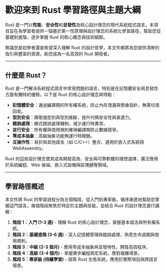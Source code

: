 # 歡迎來到 Rust 學習路徑與主題大綱

Rust 是一門以**性能**、**安全性**和**並發性**為核心設計理念的現代系統程式語言。本項目旨在為學習者提供一個基於第一性原理與設計理念的系統化學習路徑，幫助您從基礎到進階，逐步掌握 Rust 的核心概念與技術細節。

無論您是初學者還是希望深入理解 Rust 的設計哲學，本文件都將為您提供清晰的指引與豐富的資源，助您成為一名高效的 Rust 開發者。

---

## 什麼是 Rust？

Rust 是一門解決系統程式語言中常見問題的語言，特別是在記憶體安全與並發性方面有獨特的優勢。以下是 Rust 的核心設計理念與特點：

- **記憶體安全**：通過編譯期的所有權系統，防止內存洩漏與懸垂指針，無需垃圾回收。
- **型別安全**：靜態強型別與型別推斷，提升代碼安全性與表達力。
- **錯誤處理**：顯式錯誤處理機制，減少運行時異常。
- **並行安全**：所有權與借用規則確保編譯期防止數據競爭。
- **零成本抽象**：高級抽象功能無運行時開銷。
- **互操作性**：易於與其他語言（如 C/C++）整合，適用於嵌入式系統與 WebAssembly。

Rust 的這些設計理念使其成為開發高效、安全與可靠軟體的理想選擇，廣泛應用於系統編程、Web 後端、嵌入式設備與區塊鏈等領域。

---

## 學習路徑概述

本文件將 Rust 的學習過程分為五個階段，從入門到專家級，循序漸進地幫助您掌握這門語言。每個階段聚焦於特定的主題與技能，並結合 Rust 的設計理念進行講解：

1. **階段 1：入門 (1-3 週)** - 理解 Rust 的核心設計理念，掌握基本語法與所有權系統。
2. **階段 2：基礎進階 (3-6 週)** - 深入記憶體管理與錯誤處理，熟悉生命週期與借用規則。
3. **階段 3：中級 (2-3 個月)** - 應用零成本抽象與並發特性，開發高效程序。
4. **階段 4：高級 (3-4 個月)** - 掌握異步編程與宏系統，應對複雜場景。
5. **階段 5：專家級 (持續學習)** - 探索 Rust 生態系統，應用於實際項目與跨語言場景。
